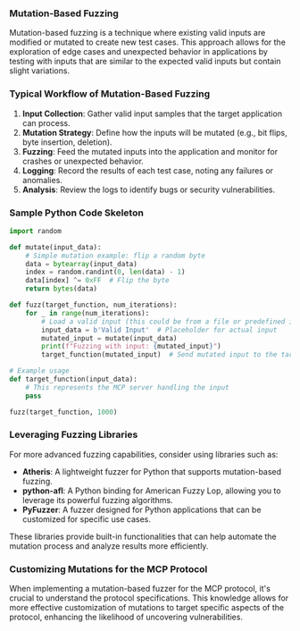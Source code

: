 ### Mutation-Based Fuzzing

Mutation-based fuzzing is a technique where existing valid inputs are modified or mutated to create new test cases. This approach allows for the exploration of edge cases and unexpected behavior in applications by testing with inputs that are similar to the expected valid inputs but contain slight variations.

### Typical Workflow of Mutation-Based Fuzzing

1. **Input Collection**: Gather valid input samples that the target application can process.
2. **Mutation Strategy**: Define how the inputs will be mutated (e.g., bit flips, byte insertion, deletion).
3. **Fuzzing**: Feed the mutated inputs into the application and monitor for crashes or unexpected behavior.
4. **Logging**: Record the results of each test case, noting any failures or anomalies.
5. **Analysis**: Review the logs to identify bugs or security vulnerabilities.

### Sample Python Code Skeleton

```python
import random

def mutate(input_data):
    # Simple mutation example: flip a random byte
    data = bytearray(input_data)
    index = random.randint(0, len(data) - 1)
    data[index] ^= 0xFF  # Flip the byte
    return bytes(data)

def fuzz(target_function, num_iterations):
    for _ in range(num_iterations):
        # Load a valid input (this could be from a file or predefined input)
        input_data = b'Valid Input'  # Placeholder for actual input
        mutated_input = mutate(input_data)
        print(f"Fuzzing with input: {mutated_input}")
        target_function(mutated_input)  # Send mutated input to the target function

# Example usage
def target_function(input_data):
    # This represents the MCP server handling the input
    pass

fuzz(target_function, 1000)
```

### Leveraging Fuzzing Libraries

For more advanced fuzzing capabilities, consider using libraries such as:

- **Atheris**: A lightweight fuzzer for Python that supports mutation-based fuzzing.
- **python-afl**: A Python binding for American Fuzzy Lop, allowing you to leverage its powerful fuzzing algorithms.
- **PyFuzzer**: A fuzzer designed for Python applications that can be customized for specific use cases.

These libraries provide built-in functionalities that can help automate the mutation process and analyze results more efficiently.

### Customizing Mutations for the MCP Protocol

When implementing a mutation-based fuzzer for the MCP protocol, it's crucial to understand the protocol specifications. This knowledge allows for more effective customization of mutations to target specific aspects of the protocol, enhancing the likelihood of uncovering vulnerabilities.